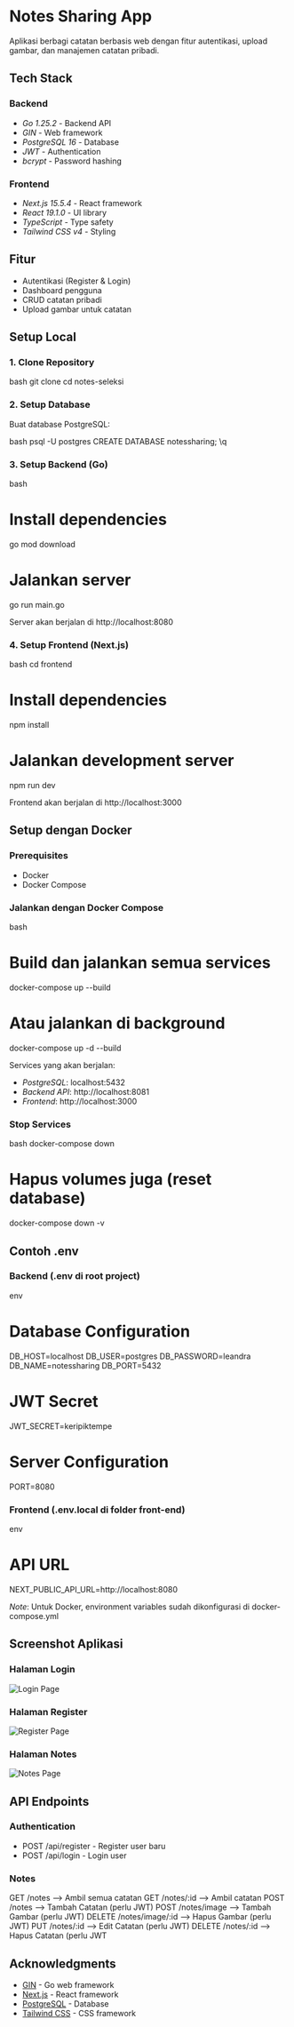 # Notes Sharing App

Aplikasi berbagi catatan berbasis web dengan fitur autentikasi, upload gambar, dan manajemen catatan pribadi.

## Tech Stack

### Backend
- *Go 1.25.2* - Backend API
- *GIN* - Web framework
- *PostgreSQL 16* - Database
- *JWT* - Authentication
- *bcrypt* - Password hashing

### Frontend
- *Next.js 15.5.4* - React framework
- *React 19.1.0* - UI library
- *TypeScript* - Type safety
- *Tailwind CSS v4* - Styling

## Fitur

- Autentikasi (Register & Login)
- Dashboard pengguna
- CRUD catatan pribadi
- Upload gambar untuk catatan

## Setup Local

### 1. Clone Repository

bash
git clone <repository-url>
cd notes-seleksi


### 2. Setup Database

Buat database PostgreSQL:

bash
psql -U postgres
CREATE DATABASE notessharing;
\q

### 3. Setup Backend (Go)

bash
# Install dependencies
go mod download

# Jalankan server
go run main.go


Server akan berjalan di http://localhost:8080

### 4. Setup Frontend (Next.js)

bash
cd frontend

# Install dependencies
npm install

# Jalankan development server
npm run dev

Frontend akan berjalan di http://localhost:3000

## Setup dengan Docker

### Prerequisites

- Docker
- Docker Compose

### Jalankan dengan Docker Compose

bash
# Build dan jalankan semua services
docker-compose up --build

# Atau jalankan di background
docker-compose up -d --build


Services yang akan berjalan:
- *PostgreSQL*: localhost:5432
- *Backend API*: http://localhost:8081
- *Frontend*: http://localhost:3000

### Stop Services

bash
docker-compose down

# Hapus volumes juga (reset database)
docker-compose down -v


## Contoh .env

### Backend (.env di root project)

env
# Database Configuration
DB_HOST=localhost
DB_USER=postgres
DB_PASSWORD=leandra
DB_NAME=notessharing
DB_PORT=5432

# JWT Secret
JWT_SECRET=keripiktempe

# Server Configuration
PORT=8080

### Frontend (.env.local di folder front-end)

env
# API URL
NEXT_PUBLIC_API_URL=http://localhost:8080


*Note*: Untuk Docker, environment variables sudah dikonfigurasi di docker-compose.yml

## Screenshot Aplikasi

### Halaman Login
![Login Page](./screenshots/login.png)

### Halaman Register
![Register Page](./screenshots/register.png)

### Halaman Notes
![Notes Page](./screenshots/notes.png)

## API Endpoints

### Authentication
- POST /api/register - Register user baru
- POST /api/login - Login user

### Notes
GET    /notes                    --> Ambil semua catatan
GET    /notes/:id                --> Ambil catatan
POST   /notes                    --> Tambah Catatan (perlu JWT)
POST   /notes/image              --> Tambah Gambar (perlu JWT)
DELETE /notes/image/:id          --> Hapus Gambar (perlu JWT)
PUT    /notes/:id                --> Edit Catatan (perlu JWT)
DELETE /notes/:id                --> Hapus Catatan (perlu JWT

## Acknowledgments

- [GIN](https://gin-gonic.com/) - Go web framework
- [Next.js](https://nextjs.org/) - React framework
- [PostgreSQL](https://www.postgresql.org/) - Database
- [Tailwind CSS](https://tailwindcss.com/) - CSS framework
